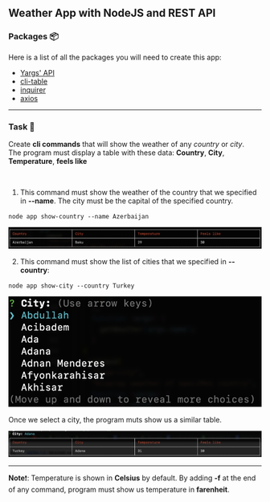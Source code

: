 ## Weather App with NodeJS and REST API

### Packages 📦

Here is a list of all the packages you will need to create this app:

* [Yargs' API](https://github.com/yargs/yargs)
* [cli-table](https://www.npmjs.com/package/cli-table)
* [inquirer](https://www.npmjs.com/package/inquirer)
* [axios](https://www.npmjs.com/package/axios)

---

### Task 🎯

Create **cli commands** that will show the weather of any *country* or *city*.<br/>The program must display a table with these data: **Country**, **City**, **Temperature**, **feels like**

<br/>

1. This command must show the weather of the country that we specified in **--name**. The city must be the capital of the specified country.

```
node app show-country --name Azerbaijan
```
<img src="example/img1.png"/>



2. This command must show the list of cities that we specified in **--country**:

```
node app show-city --country Turkey
```
<img src="example/img2.png"/>

Once we select a city, the program muts show us a similar table.

<img src="example/img3.png"/>

---
**Note**❗: Temperature is shown in **Celsius** by default. By adding **-f** at the end of any command, program must show us temperature in **farenheit**.
